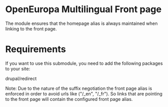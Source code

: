 # OpenEuropa Multilingual Front page

The module ensures that the homepage alias is always maintained when linking to the front page.

# Requirements
If you want to use this submodule, you need to add the following packages to your site:

drupal/redirect

Note: Due to the nature of the suffix negotiation the front page alias is enforced 
in order to avoid urls like ("/_en", "/_fr"). So links that are pointing
to the front page will contain the configured front page alias.
